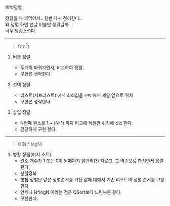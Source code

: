 ###정렬

정렬을 다 까먹어서.. 한번 다시 정리한다..\
왜 정렬 하면 맨날 버블만 생각날까. \
너무 당황스럽다.

---
> O(n<sup>2</sup>)
1. 버블 정렬 
   - 두개씩 바꿔가면서, 비교하여 정렬. 
   - 구현은 생략한다
    
2. 선택 정렬
    - 리스트(서브리스트) 에서 최소값을 `선택` 해서 제일 앞으로 위치
    - 구현은 생략한다

3. 삽입 정렬
    - N번쨰 원소를 1 ~ (N-1) 까지 비교해 적절한 위치에 `삽입` 한다.
    - 간단하게 구현 한다.

---
>O(N * logN)
1. 병합 정렬(머지 소트)
   - 원소 개수가 1 또는 0이 될때까지 절반씩(?) 자르고, 그 역순으로 합치면서 정렬한다.
   - 분할정복
   - 병합 정렬은 같은 정렬순서를 가진 값에 대해서 기존 리스트의 정렬 순서를 보장한다.
   - 언제나 N*logN 이라는 점은 QSort보다 느린부분 같다.
   - 구현한다.